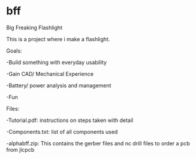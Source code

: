 # bff
Big Freaking Flashlight

This is a project where i make a flashlight. 

Goals:

  -Build something with everyday usability
  
  -Gain CAD/ Mechanical Experience
  
  -Battery/ power analysis and management
  
  -Fun

Files:

  -Tutorial.pdf: instructions on steps taken with detail
  
  -Components.txt: list of all components used
  
  -alphabff.zip: This contains the gerber files and nc drill files to order a pcb from jlcpcb
